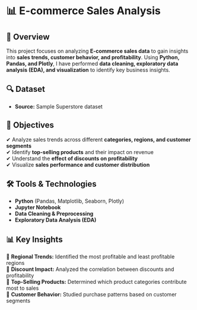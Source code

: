 # 📊 E-commerce Sales Analysis  

## 📌 Overview  
This project focuses on analyzing **E-commerce sales data** to gain insights into **sales trends, customer behavior, and profitability**. Using **Python, Pandas, and Plotly**, I have performed **data cleaning, exploratory data analysis (EDA), and visualization** to identify key business insights.  

## 🔍 Dataset  
- **Source:** Sample Superstore dataset   

## 🚀 Objectives  
✔ Analyze sales trends across different **categories, regions, and customer segments**  
✔ Identify **top-selling products** and their impact on revenue  
✔ Understand the **effect of discounts on profitability**  
✔ Visualize **sales performance and customer distribution**  

## 🛠 Tools & Technologies  
- **Python** (Pandas, Matplotlib, Seaborn, Plotly)  
- **Jupyter Notebook**  
- **Data Cleaning & Preprocessing**  
- **Exploratory Data Analysis (EDA)**  

## 📊 Key Insights  
📌 **Regional Trends:** Identified the most profitable and least profitable regions  
📌 **Discount Impact:** Analyzed the correlation between discounts and profitability  
📌 **Top-Selling Products:** Determined which product categories contribute most to sales  
📌 **Customer Behavior:** Studied purchase patterns based on customer segments  
